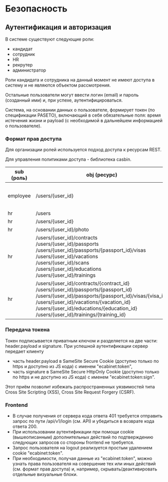 # Безопасность


## Аутентификация и авторизация

В системе существуют следующие роли: 
- кандидат
- сотрудник
- HR
- рекрутер
- администратор

Роли кандидата и сотрудника на данный момент не имеют доступа в систему и не являются объектом рассмотрения.

Остальные пользователи могут ввести логин (email) и пароль (созданный ими) и, при успехе, аутентифицироваться.

Система, на основании данных о пользователе, формирует токен (по спецификации PASETO), включающий в себя обязательные поля: время истечения жизни и payload (с необходимой в дальнейшем информацией о пользователе).


### Формат прав доступа

Для организации ролей используется подход доступа к ресурсам REST.

Для управления политиками доступа - библиотека casbin.

| sub (роль) | obj (ресурс)                                                                                                                                                                                                                                                                                     | act (метод HTTP)                                                |
|------------|--------------------------------------------------------------------------------------------------------------------------------------------------------------------------------------------------------------------------------------------------------------------------------------------------|-----------------------------------------------------------------|
| employee   | /users/{user_id}                                                                                                                                                                                                                                                                                 | GET (только если user_id равен id запрашивающего данный ресурс) |
| hr         | /users                                                                                                                                                                                                                                                                                           | GET, POST                                                       |
| hr         | /users/{user_id}                                                                                                                                                                                                                                                                                 | GET, PATCH                                                      |
| hr         | /users/{user_id}/photo                                                                                                                                                                                                                                                                           | POST                                                            |
| hr         | /users/{user_id}/contracts <br/>/users/{user_id}/passports <br/>/users/{user_id}/passports/{passport_id}/visas <br/>/users/{user_id}/vacations <br/>/users/{user_id}/scans <br/>/users/{user_id}/educations <br/>/users/{user_id}/trainings                                                      | GET, POST                                                       |
| hr         | /users/{user_id}/contracts/{contract_id} <br/>/users/{user_id}/passports/{passport_id} <br/>/users/{user_id}/passports/{passport_id}/visas/{visa_id} <br/>/users/{user_id}/vacations/{vacation_id} <br/>/users/{user_id}/educations/{education_id} <br/>/users/{user_id}/trainings/{training_id} | GET, PATCH, DELETE                                              |


### Передача токена 
Токен подписывается приватным ключом и разделяется на две части: header.payload и signature. При успешной аутентификации сервер передает клиенту 
* часть header.payload в SameSite Secure Cookie (доступно только по https и доступно из JS кода) с именем "ecabinet:token",
* часть signature в SameSite Secure HttpOnly Cookie (доступно только по https и не доступно из JS кода) c именем "ecabinet:token:sign".

Этот приём позволит избежать распространенных уязвимостей типа Cross Site Scripting (XSS), Cross Site Request Forgery (CSRF).


### Frontend
* В случае получения от сервера кода ответа 401 требуется отправить запрос по пути /api/v1/login (см. API) и убедиться в возврате кода ответа 200.
* При использовании аутентификации при помощи cookie (вышеописанным) дополнительных действий по подтверждению следующих запросов со стороны frontend не требуется.
* Запрос пользователя на logout реализуется простым удалением cookie "ecabinet:token".
* При необходимости, получая данные из "ecabinet:token", можно узнать права пользователя на совершение тех или иных действий (см. формат прав доступа) и, например, скрывать/деактивировать отдельные визуальные блоки.
